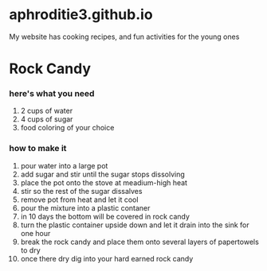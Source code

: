 # aphroditie3.github.io
My website has cooking recipes, and fun activities for the young ones 

# Rock Candy
### here's what you need
1. 2 cups of water
1. 4 cups of sugar
1. food coloring of your choice
### how to make it
1. pour water into a large pot
1. add sugar and stir until the sugar stops dissolving
1. place the pot onto the stove at meadium-high heat
1. stir so the rest of the sugar dissalves
1. remove pot from heat and let it cool
1. pour the mixture into a plastic contaner
1. in 10 days the bottom will be covered in rock candy
1. turn the plastic container upside down and let it drain into the sink for one hour
1. break the rock candy and place them onto several layers of papertowels to dry
1. once there dry dig into your hard earned rock candy 
